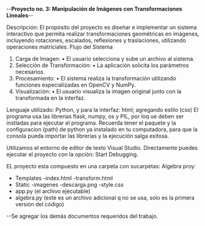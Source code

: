 --**Proyecto no. 3: Manipulación de Imágenes con Transformaciones Lineales**--

Descripción: El propósito del proyecto es diseñar e implementar un sistema interactivo que permita realizar transformaciones geométricas en imágenes, incluyendo rotaciones, escalados, reflexiones y traslaciones, utilizando operaciones matriciales. 
Flujo del Sistema
 1. Carga de Imagen:
 • El usuario selecciona y sube un archivo al sistema.
 2. Selección de Transformación:
 • La aplicación solicita los parámetros necesarios.
 3. Procesamiento:
 • El sistema realiza la transformación utilizando funciones especializadas en OpenCV y NumPy.
 4. Visualización:
 • El usuario visualiza la imagen original junto con la transformada en la interfaz.

Lenguaje utilizado: Python, y para la interfaz: html; agregando estilo (css)
El programa usa las librerias flask, numpy, os y PIL, por loq ue deben ser instladas para ejecutar el programa. Recuerda tener el paquete y la configuracion (path) de python ya instalado en tu computadora, para que la consola pueda importar las librerias y la ejecución salga exitosa.

Utilizamos el entorno de editor de texto Visual Studio. Directamente puedes ejecutar el proyecto con la opción: Start Debugging.

EL proyecto esta compuesto en una carpeta con sucarpetas:
Algebra proy: 
   - Templates
       -index.html
       -transform.html
   - Static
       -imagenes
           -descarga.png
       -style.css
  - app.py (el archivo ejecutable)
  - algebra.py (este es un archivo adicional q no se usa, solo es la primera versión del código)

--Se agregar los demás documentos requeridos del trabajo.

